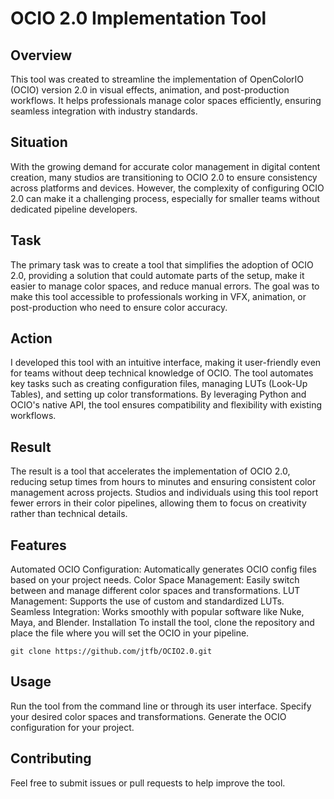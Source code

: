 # OCIO 2.0 Implementation Tool
## Overview
This tool was created to streamline the implementation of OpenColorIO (OCIO) version 2.0 in visual effects, animation, and post-production workflows. It helps professionals manage color spaces efficiently, ensuring seamless integration with industry standards.

## Situation
With the growing demand for accurate color management in digital content creation, many studios are transitioning to OCIO 2.0 to ensure consistency across platforms and devices. However, the complexity of configuring OCIO 2.0 can make it a challenging process, especially for smaller teams without dedicated pipeline developers.

## Task
The primary task was to create a tool that simplifies the adoption of OCIO 2.0, providing a solution that could automate parts of the setup, make it easier to manage color spaces, and reduce manual errors. The goal was to make this tool accessible to professionals working in VFX, animation, or post-production who need to ensure color accuracy.

## Action
I developed this tool with an intuitive interface, making it user-friendly even for teams without deep technical knowledge of OCIO. The tool automates key tasks such as creating configuration files, managing LUTs (Look-Up Tables), and setting up color transformations. By leveraging Python and OCIO's native API, the tool ensures compatibility and flexibility with existing workflows.

## Result
The result is a tool that accelerates the implementation of OCIO 2.0, reducing setup times from hours to minutes and ensuring consistent color management across projects. Studios and individuals using this tool report fewer errors in their color pipelines, allowing them to focus on creativity rather than technical details.

## Features
Automated OCIO Configuration: Automatically generates OCIO config files based on your project needs.
Color Space Management: Easily switch between and manage different color spaces and transformations.
LUT Management: Supports the use of custom and standardized LUTs.
Seamless Integration: Works smoothly with popular software like Nuke, Maya, and Blender.
Installation
To install the tool, clone the repository and place the file where you will set the OCIO in your pipeline.
```
git clone https://github.com/jtfb/OCIO2.0.git
```

## Usage
Run the tool from the command line or through its user interface.
Specify your desired color spaces and transformations.
Generate the OCIO configuration for your project.

## Contributing
Feel free to submit issues or pull requests to help improve the tool.

